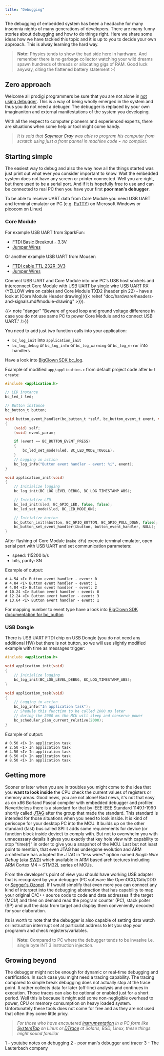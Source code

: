 ```yaml
---
title: "Debugging"
---
```


The debugging of embedded system has been a headache for many insomnia nights of many generations of developers. There are many funny stories about debugging and how to do things right. Here we share some ideas how we have tackled this topic and it is up to you to decide your own approach. This is alway learning the hard way.

> **Note:** Physics tends to show the bad side here in hardware. And remember there is no garbage collector watching your wild dreams spawn hundreds of threads or allocating gigs of RAM. Good luck anyway, citing the flattened battery statement :-)

## Zero approach

Welcome all prodigi programmers be sure that you are not alone in [not using debugger](https://lemire.me/blog/2016/06/21/i-do-not-use-a-debugger/). This is a way of being wholly emerged in the system and thus you do not need a debuger. The debugger is replaced by your own imaginaniton and external manifestations of the system you developing.

With all the respect to computer pioneers and experienced experts, there are situations when some help or tool might come handy.

> *It is said that [Saymour Cray](https://en.wikipedia.org/wiki/Seymour_Cray) was able to program his computer from scratch using just a front pannel in machine code ~ no compiler.*

## Starting simple

The easiest way to debug and also the way how all the things started was just print out what ever you consider important to know. Wait the embedded system does not have any screen or printer connected. Well you are right, but there used to be a serial port. And if it is hopefully free to use and can be connected to real PC then you have your first **poor man's debugger**.

To be able to receive UART data from Core Module you need USB UART and terminal emulator on PC (e.g. [PuTTY](https://www.chiark.greenend.org.uk/~sgtatham/putty/latest.html)) on Microsoft Windows or picocom on Linux)

### Core Module

For example USB UART from SparkFun:

* [FTDI Basic Breakout - 3.3V](https://www.sparkfun.com/products/9873)
* [Jumper Wires](https://www.sparkfun.com/products/11709)

Or another example USB UART from Mouser:

* [FTDI cable TTL-232R-3V3](https://eu.mouser.com/search/ProductDetail.aspx?qs=Xb8IjHhkxj627GFcejHp0Q%3d%3d)
* [Jumper Wires](https://eu.mouser.com/search/ProductDetail.aspx?R=0virtualkey0virtualkeyMIKROE-513)

Connect USB UART and Core Module into one PC's USB host sockets and interconnect Core Module with USB UART by single wire USB UART RX (YELLOW wire on cable) and Core Module TXD2 (header pin 22) - have a look at [Core Module Header drawing]({{< relref "doc/hardware/headers-and-signals.md#module-drawing" >}}).

{{< note "danger" "Beware of groud loop and ground voltage difference in case you do not use same PC to power Core Module and to connect USB UART." />}}

You need to add just two function calls into your application:

* `bc_log_init` into `application_init`
* `bc_log_debug` or `bc_log_info` or `bc_log_warning` or `bc_log_error` into handlers

Have a look into [BigClown SDK bc_log](https://sdk.bigclown.com/group__bc__log.html).

Example of modified `app/application.c` from default project code after `bcf create`:
```C
#include <application.h>

// LED instance
bc_led_t led;

// Button instance
bc_button_t button;

void button_event_handler(bc_button_t *self, bc_button_event_t event, void *event_param)
{
    (void) self;
    (void) event_param;

    if (event == BC_BUTTON_EVENT_PRESS)
    {
        bc_led_set_mode(&led, BC_LED_MODE_TOGGLE);
    }
    // Logging in action
    bc_log_info("Button event handler - event: %i", event);
}

void application_init(void)
{
    // Initialize logging
    bc_log_init(BC_LOG_LEVEL_DEBUG, BC_LOG_TIMESTAMP_ABS);

    // Initialize LED
    bc_led_init(&led, BC_GPIO_LED, false, false);
    bc_led_set_mode(&led, BC_LED_MODE_ON);

    // Initialize button
    bc_button_init(&button, BC_GPIO_BUTTON, BC_GPIO_PULL_DOWN, false);
    bc_button_set_event_handler(&button, button_event_handler, NULL);
}
```

After flashing of Core Module (`make dfu`) execute terminal emulator, open serial port with USB UART and set communication parameters:

* speed: 115200 b/s
* bits, parity: 8N

Example of output:
```
# 4.54 <I> Button event handler - event: 0
# 4.84 <I> Button event handler - event: 1
# 4.84 <I> Button event handler - event: 2
# 10.24 <I> Button event handler - event: 0
# 12.24 <I> Button event handler - event: 3
# 13.64 <I> Button event handler - event: 1
```

For mapping number to event type have a look into [BigClown SDK documentation for bc_button](https://sdk.bigclown.com/bc__button_8h_source.html#l00013)

### USB Dongle

There is USB UART FTDI chip on USB Dongle (you do not need any additional HW) but there is not button, so we will use slightly modified example with time as messages trigger:
```C
#include <application.h>

void application_init(void)
{
    // Initialize logging
    bc_log_init(BC_LOG_LEVEL_DEBUG, BC_LOG_TIMESTAMP_ABS);
}

void application_task(void)
{
    // Logging in action
    bc_log_info("In application task");
    // Shedule this function to be called 2000 ms later
    // during the 2000 ms the MCU will sleep and conserve power
    bc_scheduler_plan_current_relative(2000);
}
```

Example of output:
```
# 0.50 <I> In application task
# 2.50 <I> In application task
# 4.50 <I> In application task
# 6.50 <I> In application task
# 8.50 <I> In application task
```

## Getting more

Sooner or later when you are in troubles you might come to the idea that you **want to look inside** the CPU check the current values of registers or memory areas. Good news, you are not alone! Bad news, it's not that easy as on x86 Borland Pascal compiler with embedded debugger and profiler. Nevertheless there is a standard for that by IEEE IEEE Standard 1149.1-1990 shortly called [JTAG](https://en.wikipedia.org/wiki/JTAG) after the group that made the standard. This standard is intended for those situations when you need to look inside. It is kind of periscope for your desktop PC into the MCU.
It builds up on the other standard (fast) bus called SPI it adds some requirements for device (or function block inside device) to comply with. But not to overwhelm you with unnecessary details it gives you exactly that key hole view with capability to stop "time(r)" in order to give you a snapshot of the MCU. Last but not least point to mention, that even JTAG has undergone evolution and ARM architecture has adopted the JTAG in "less wires* option named *Single Wire Debug* (aka 
[SWD](https://www.pls-mc.com/serial-wire-debug-swd-support/features-a-958.html)) which available in ARM based architectures including ARM Cortex M4 ~ STM32L series of MCUs.

From the developer's point of view you should have working USB adapter that is recognized by your debugger (PC software like OpenOCD/Gdb/DDD or [Segger's Ozone](https://www.segger.com/products/development-tools/ozone-j-link-debugger/)). If I would simplify that even more you can connect any kind of interpret into the debugging abstraction that has capability to map your original C/C++ source code to code and data addresses if the target (MCU) and then on demand read the program counter (PC), stack poiter (SP) and pull the data from target and display them conveniently decoded for your elaboration. 

Its is worth to note that the debugger is also capable of setting data watch or instruction interrrupt set at particulat address to let you stop your programm and check registers/variables.

> **Note:** Compared to PC where the debugger tends to be invasive i.e. single byte INT 3 instruction injection.

## Growing beyond

The debugger might not be enough for dynamic or real-time debugging and certification. In such case you might need a tracing capability.
The tracing compared to simple break debugging does not actually stop at the trace point. It rather collects data for later (off-line) analysis and continues in execution. Those traces can also be optional or enabled just for a short period. Well this is because it might add some non-negligible overhead to power, CPU or memory consumption on heavy loaded system. Unfortunately these tools does not come for free and as they are not used that often they come little pricy.

> *For those who have encoutered [instrumentation](https://en.wikipedia.org/wiki/Instrumentation_(computer_programming)) in a PC form like [SystemTap](https://en.wikipedia.org/wiki/SystemTap) on Linux or [DTrace](https://en.wikipedia.org/wiki/DTrace) at Solaris, BSD, Linux, these things might sound familiar*

[1](https://www.youtube.com/watch?v=cDaG1CdP5Ew) - youtube notes on debugging
[2](https://mcuoneclipse.com/2015/04/04/poor-mans-trace-free-of-charge-function-entryexit-trace-with-gnu-tools/) - poor man's debugger and tracer
[3](http://www.lauterbach.com) - The Lauterbach company
